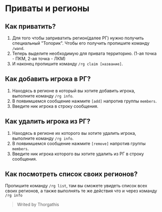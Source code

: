 # Приваты и регионы

## Как приватить?

1. Для того чтобы заприватить регион(далее РГ) нужно получить специальный "Топорик". Чтобы его получить пропишите команду ```/wand```.
2. Теперь выделите необходимую для привата территорию. (1-ая точка - ПКМ, 2-ая точка - ЛКМ)
3. И наконец пропишите команду ```/rg claim [название]```.

## Как добавить игрока в РГ?

1. Находясь в регионе в который вы хотите добавить игрока, выполните команду ```/rg info```.
2. В появимшемся сообщение нажмите `[add]` напротив группы `members`.
3. Введите ник игрока в строку сообщения.

## Как удалить игрока из РГ?

1. Находясь в регионе их которого вы хотите удалить игрока, выполните команду ```/rg info```.
2. В появимшемся сообщение нажмите `[remove]` напротив группы `members`.
3. Введите ник игрока которого вы хотите удалить из РГ в строку сообщения.

## Как посмотреть список своих регионов?

Пропишите команду ```/rg list```, там вы сможете увидеть список всех своих регионов, а также выполнять те же действия что и через команду ```/rg info```



> Writed by Thorgathis
